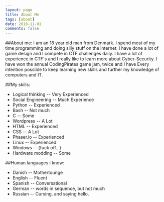 ```yaml
---
layout: page
title: About Me
tags: [about]
date: 2018-11-01
comments: false
---
```


##About me:
I am an 18 year old man from Denmark. I spend most of my time programming and doing silly stuff on the internet.
I have done a lot of game design and I compete in CTF challenges daily. I have a lot of experience in CTF's and
I really like to learn more about Cyber-Security. I have won the annual CodingPirates game jam, twice and I have
Every intention possible to keep learning new skills and further my knowledge of computers and IT.

##My skills:
* Logical thinking -- Very Experienced
* Social Engineering -- Much Experience
* Python -- Experienced
* Bash -- Not much
* C -- Some
* Wordpress -- A Lot
* HTML -- Experienced
* CSS -- A Lot
* Phaser.io -- Experienced
* Linux -- Experienced
* Windows -- (fuck off...)
* Hardware modding -- Some


##Human languages i know:
* Danish -- Mothertounge
* English -- Fluent
* Spanish -- Conversational
* German -- words in sequence, but not much
* Russian -- Cursing, and saying hello.
